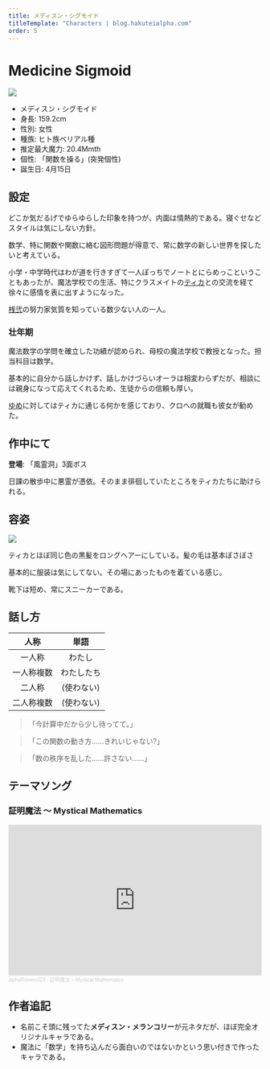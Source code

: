 ```yaml
---
title: メディスン・シグモイド
titleTemplate: "Characters | blog.hakuteialpha.com"
order: 5
---
```


# Medicine Sigmoid

<div class="pt-4 flex gap-2 flex-col sm:flex-row items-start introduce">
<img src="https://dir.hakuteialpha.com/g/chara/hd/medicine.png" class="rounded-md bg-white dark:bg-neutral-700 sm:max-w-64">
<div class="">

- メディスン・シグモイド
- 身長: 159.2cm
- 性別: 女性
- 種族: ヒト族ベリアル種
- 推定最大魔力: 20.4Mmth
- 個性: 「関数を操る」(突発個性)
- 誕生日: 4月15日
  
</div></div>

## 設定

どこか気だるげでゆらゆらした印象を持つが、内面は情熱的である。寝ぐせなどスタイルは気にしない方針。

数学、特に関数や関数に絡む図形問題が得意で、常に数学の新しい世界を探したいと考えている。

小学・中学時代はわが道を行きすぎて一人ぼっちでノートとにらめっこということもあったが、魔法学校での生活、特にクラスメイトの[ティカ](tica)との交流を経て徐々に感情を表に出すようになった。

[桟弐](sanni)の努力家気質を知っている数少ない人の一人。

### 壮年期

魔法数学の学問を確立した功績が認められ、母校の魔法学校で教授となった。担当科目は数学。

基本的に自分から話しかけず、話しかけづらいオーラは相変わらずだが、相談には親身になって応えてくれるため、生徒からの信頼も厚い。

[ゆめ](../yume)に対してはティカに通じる何かを感じており、クロへの就職も彼女が勧めた。

## 作中にて

**登場**: 「風霊洞」3面ボス

日課の散歩中に悪霊が憑依。そのまま徘徊していたところをティカたちに助けられる。

## 容姿

<div class="pt-4 flex gap-2 flex-col-reverse sm:flex-row items-start introduce">
<img src="https://dir.hakuteialpha.com/g/chara/charat/20191210_134623012_iOS.png" class="rounded-xl bg-white dark:bg-neutral-700 sm:max-w-64">
<div>

ティカとほぼ同じ色の黒髪をロングヘアーにしている。髪の毛は基本ぼさぼさ

基本的に服装は気にしてない。その場にあったものを着ている感じ。

靴下は短め、常にスニーカーである。
  
</div></div>

## 話し方

| 人称 | 単語 |
| :-: | :-: |
| 一人称 | わたし |
| 一人称複数 | わたしたち |
| 二人称 | (使わない) |
| 二人称複数 | (使わない) |

> 「今計算中だから少し待ってて。」

> 「この関数の動き方……きれいじゃない?」

> 「数の秩序を乱した……許さない……」

## テーマソング

### 証明魔法 ～ Mystical Mathematics

<iframe width="100%" height="300" scrolling="no" frameborder="no" allow="autoplay" src="https://w.soundcloud.com/player/?url=https%3A//api.soundcloud.com/tracks/1938116966&color=%23ff5500&auto_play=false&hide_related=false&show_comments=true&show_user=true&show_reposts=false&show_teaser=true&visual=true"></iframe><div style="font-size: 10px; color: #cccccc;line-break: anywhere;word-break: normal;overflow: hidden;white-space: nowrap;text-overflow: ellipsis; font-family: Interstate,Lucida Grande,Lucida Sans Unicode,Lucida Sans,Garuda,Verdana,Tahoma,sans-serif;font-weight: 100;"><a href="https://soundcloud.com/alpha-romeo-681843655" title="alphaRomeo323" target="_blank" style="color: #cccccc; text-decoration: none;">alphaRomeo323</a> · <a href="https://soundcloud.com/alpha-romeo-681843655/mystical-mathematics" title="証明魔法 ~ Mystical Mathematics" target="_blank" style="color: #cccccc; text-decoration: none;">証明魔法 ~ Mystical Mathematics</a></div>

## 作者追記

- 名前こそ頭に残ってた**メディスン・メランコリー**が元ネタだが、ほぼ完全オリジナルキャラである。
- 魔法に「数学」を持ち込んだら面白いのではないかという思い付きで作ったキャラである。